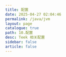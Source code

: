```yaml
---
title: 配置
date: 2025-04-27 02:04:46
permalink: /java/jvm
layout: page
catalogue: true
path: 10.配置
desc: Teek 相关配置
sidebar: false
article: false
---
```

